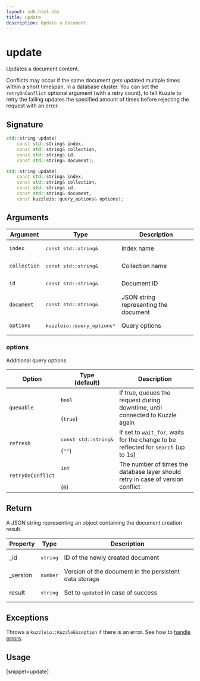 ```yaml
---
layout: sdk.html.hbs
title: update
description: Update a document
---
```


# update

Updates a document content.

Conflicts may occur if the same document gets updated multiple times within a short timespan, in a database cluster.
You can set the `retryOnConflict` optional argument (with a retry count), to tell Kuzzle to retry the failing updates the specified amount of times before rejecting the request with an error.

## Signature

```cpp
std::string update(
    const std::string& index,
    const std::string& collection,
    const std::string& id,
    const std::string& document);

std::string update(
    const std::string& index,
    const std::string& collection,
    const std::string& id,
    const std::string& document,
    const kuzzleio::query_options& options);
```

## Arguments

| Argument     | Type                                 | Description                           |
| ------------ | ------------------------------------ | ------------------------------------- |
| `index`      | <pre>const std::string&</pre>        | Index name                            |
| `collection` | <pre>const std::string&</pre>        | Collection name                       |
| `id`         | <pre>const std::string&</pre>        | Document ID                           |
| `document`   | <pre>const std::string&</pre>        | JSON string representing the document |
| `options`    | <pre>kuzzleio::query_options\*</pre> | Query options                         |

### options

Additional query options

| Option            | Type<br/>(default)                       | Description                                                                        |
| ----------------- | ---------------------------------------- | ---------------------------------------------------------------------------------- |
| `queuable`        | <pre>bool</pre><br/>(`true`)             | If true, queues the request during downtime, until connected to Kuzzle again       |
| `refresh`         | <pre>const std::string&<br/></pre>(`""`) | If set to `wait_for`, waits for the change to be reflected for `search` (up to 1s) |
| `retryOnConflict` | <pre>int</pre><br/>(`0`)                 | The number of times the database layer should retry in case of version conflict    |

## Return

A JSON string representing an object containing the document creation result.

| Property  | Type              | Description                                            |
| --------- | ----------------- | ------------------------------------------------------ |
| \_id      | <pre>string</pre> | ID of the newly created document                       |
| \_version | <pre>number</pre> | Version of the document in the persistent data storage |
| result    | <pre>string</pre> | Set to `updated` in case of success                    |

## Exceptions

Throws a `kuzzleio::KuzzleException` if there is an error. See how to [handle errors](/sdk-reference/cpp/1/error-handling).

## Usage

[snippet=update]
